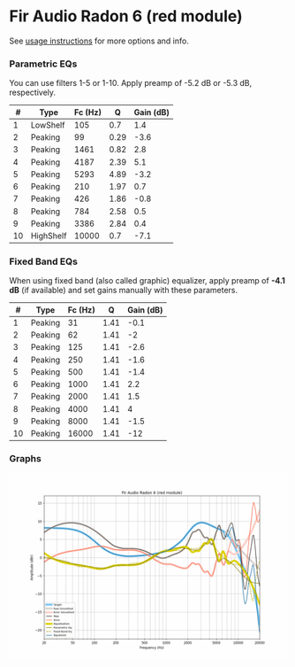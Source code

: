 # Fir Audio Radon 6 (red module)
See [usage instructions](https://github.com/jaakkopasanen/AutoEq#usage) for more options and info.

### Parametric EQs
You can use filters 1-5 or 1-10. Apply preamp of -5.2 dB or -5.3 dB, respectively.

|   # | Type      |   Fc (Hz) |    Q |   Gain (dB) |
|-----|-----------|-----------|------|-------------|
|   1 | LowShelf  |       105 | 0.7  |         1.4 |
|   2 | Peaking   |        99 | 0.29 |        -3.6 |
|   3 | Peaking   |      1461 | 0.82 |         2.8 |
|   4 | Peaking   |      4187 | 2.39 |         5.1 |
|   5 | Peaking   |      5293 | 4.89 |        -3.2 |
|   6 | Peaking   |       210 | 1.97 |         0.7 |
|   7 | Peaking   |       426 | 1.86 |        -0.8 |
|   8 | Peaking   |       784 | 2.58 |         0.5 |
|   9 | Peaking   |      3386 | 2.84 |         0.4 |
|  10 | HighShelf |     10000 | 0.7  |        -7.1 |

### Fixed Band EQs
When using fixed band (also called graphic) equalizer, apply preamp of **-4.1 dB** (if available) and set gains manually with these parameters.

|   # | Type    |   Fc (Hz) |    Q |   Gain (dB) |
|-----|---------|-----------|------|-------------|
|   1 | Peaking |        31 | 1.41 |        -0.1 |
|   2 | Peaking |        62 | 1.41 |        -2   |
|   3 | Peaking |       125 | 1.41 |        -2.6 |
|   4 | Peaking |       250 | 1.41 |        -1.6 |
|   5 | Peaking |       500 | 1.41 |        -1.4 |
|   6 | Peaking |      1000 | 1.41 |         2.2 |
|   7 | Peaking |      2000 | 1.41 |         1.5 |
|   8 | Peaking |      4000 | 1.41 |         4   |
|   9 | Peaking |      8000 | 1.41 |        -1.5 |
|  10 | Peaking |     16000 | 1.41 |       -12   |

### Graphs
![](./Fir%20Audio%20Radon%206%20(red%20module).png)

